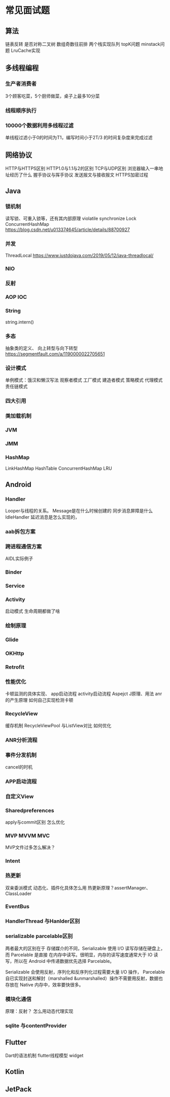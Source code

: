 # 常见面试题

## 算法
链表反转
是否对称二叉树
数组奇数往前排
两个栈实现队列
topK问题
minstack问题
LruCache实现

## 多线程编程

### 生产者消费者
3个顾客吃菜，5个厨师做菜，桌子上最多10分菜

### 线程顺序执行

### 10000个数据利用多线程过滤
单线程过滤小于0的时间为T1，编写时间小于2T/3 的时间复杂度来完成过滤

## 网络协议

HTTP与HTTPS区别
HTTP1.0与1.1与2的区别
TCP与UDP区别
浏览器输入一串地址经历了什么
握手协议与挥手协议
发送报文与接收报文
HTTPS加密过程


## Java

### 锁机制
读写锁、可重入锁等，还有其内部原理
violatile
synchronize
Lock
ConcurrentHashMap
https://blog.csdn.net/u013374645/article/details/88700927

### 并发
ThreadLocal
https://www.justdojava.com/2019/05/12/java-threadlocal/

### NIO

### 反射

### AOP IOC

### String
string.intern()

### 多态
抽象类的定义、
向上转型与向下转型
https://segmentfault.com/a/1190000022705651

### 设计模式
单例模式：饿汉和懒汉写法
观察者模式
工厂模式
建造者模式
策略模式
代理模式
责任链模式

### 四大引用

### 类加载机制

### JVM

### JMM

### HashMap
LinkHashMap
HashTable
ConcurrentHashMap
LRU




## Android

### Handler
Looper与线程的关系。
Message是在什么时候创建的
同步消息屏障是什么
IdleHandler
延迟消息是怎么实现的，


### aab拆包方案

### 跨进程通信方案
AIDL实际例子

### Binder

### Service

### Activity
启动模式
生命周期都做了啥

### 绘制原理

### Glide

### OKHttp

### Retrofit

### 性能优化
卡顿监测的具体实现、
app启动流程
activity启动流程
Aspejct J原理、用法
anr的产生原理
如何自己实现检测卡顿

### RecycleView
缓存机制
RecycleViewPool
与ListView对比
如何优化

### ANR分析流程

### 事件分发机制
cancel的时机

### APP启动流程

### 自定义View 

### Sharedpreferences
apply与commit区别
怎么优化


### MVP MVVM MVC
MVP文件过多怎么解决？

### Intent

### 热更新
双亲委派模式
动态化、插件化具体怎么用
热更新原理？assertManager、ClassLoader

### EventBus

### HandlerThread 与Hanlder区别

### serializable parcelable区别
两者最大的区别在于 存储媒介的不同，Serializable 使用 I/O 读写存储在硬盘上，而 Parcelable 是直接 在内存中读写。很明显，内存的读写速度通常大于 IO 读写，所以在 Android 中传递数据优先选择 Parcelable。  

Serializable 会使用反射，序列化和反序列化过程需要大量 I/O 操作， Parcelable 自已实现封送和解封（marshalled &unmarshalled）操作不需要用反射，数据也存放在 Native 内存中，效率要快很多。

### 模块化通信
原理：反射？
怎么用动态代理实现

### sqlite 与contentProvider




###

## Flutter
Dart的语法机制
flutter线程模型
widget

## Kotlin

## JetPack

